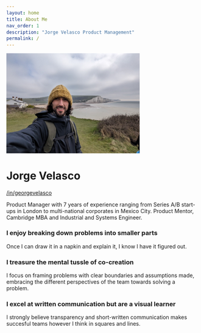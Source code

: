 ```yaml
---
layout: home
title: About Me
nav_order: 1
description: "Jorge Velasco Product Management"
permalink: /
---
```


<img src="/assets/images/jotavea.jpg" alt="jorge_in_seven_sisters" width="350"/>

# Jorge Velasco
[/in/georgevelasco](https://www.linkedin.com/in/georgevelasco/)

Product Manager with 7 years of experience ranging from Series A/B start-ups in London to multi-national corporates in Mexico City. Product Mentor, Cambridge MBA and Industrial and Systems Engineer.


### I enjoy breaking down problems into smaller parts
Once I can draw it in a napkin and explain it, I know I have it figured out.

### I treasure the mental tussle of co-creation
I focus on framing problems with clear boundaries and assumptions made, embracing the different perspectives of the team towards solving a problem.

### I excel at written communication but are a visual learner 
I strongly believe transparency and short-written communication makes succesful teams however I think in squares and lines. 


